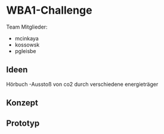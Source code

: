 # WBA1-Challenge

Team Mitglieder:
* mcinkaya
* kossowsk
* pgleisbe

## Ideen
Hörbuch
-Ausstoß von co2 durch verschiedene energieträger


## Konzept


## Prototyp
